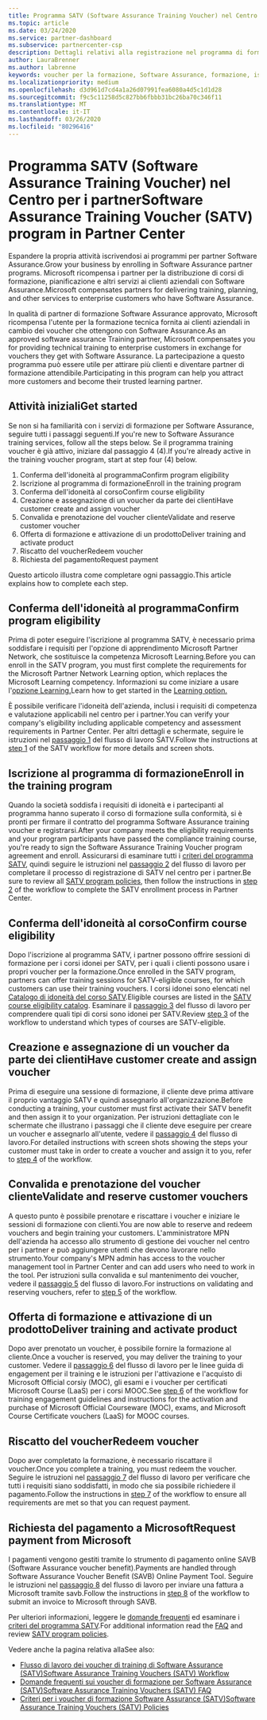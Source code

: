 ```yaml
---
title: Programma SATV (Software Assurance Training Voucher) nel Centro per i partner | Centro per i partner
ms.topic: article
ms.date: 03/24/2020
ms.service: partner-dashboard
ms.subservice: partnercenter-csp
description: Dettagli relativi alla registrazione nel programma di formazione Software Assurance, in modo da poter essere compensati per la distribuzione di corsi di formazione e pianificazione ai clienti aziendali.
author: LauraBrenner
ms.author: labrenne
keywords: voucher per la formazione, Software Assurance, formazione, iscriversi a SATV, SATV
ms.localizationpriority: medium
ms.openlocfilehash: d3d961d7cd4a1a26d07991fea6080a4d5c1d1d28
ms.sourcegitcommit: f9c5c11258d5c827bb6fbbb31bc26ba70c346f11
ms.translationtype: MT
ms.contentlocale: it-IT
ms.lasthandoff: 03/26/2020
ms.locfileid: "80296416"
---
```

# <a name="software-assurance-training-voucher-satv-program-in-partner-center"></a><span data-ttu-id="8e028-104">Programma SATV (Software Assurance Training Voucher) nel Centro per i partner</span><span class="sxs-lookup"><span data-stu-id="8e028-104">Software Assurance Training Voucher (SATV) program in Partner Center</span></span>

<span data-ttu-id="8e028-105">Espandere la propria attività iscrivendosi ai programmi per partner Software Assurance.</span><span class="sxs-lookup"><span data-stu-id="8e028-105">Grow your business by enrolling in Software Assurance partner programs.</span></span> <span data-ttu-id="8e028-106">Microsoft ricompensa i partner per la distribuzione di corsi di formazione, pianificazione e altri servizi ai clienti aziendali con Software Assurance.</span><span class="sxs-lookup"><span data-stu-id="8e028-106">Microsoft compensates partners for delivering training, planning, and other services to enterprise customers who have Software Assurance.</span></span>

<span data-ttu-id="8e028-107">In qualità di partner di formazione Software Assurance approvato, Microsoft ricompensa l'utente per la formazione tecnica fornita ai clienti aziendali in cambio dei voucher che ottengono con Software Assurance.</span><span class="sxs-lookup"><span data-stu-id="8e028-107">As an approved software assurance Training partner, Microsoft compensates you for providing technical training to enterprise customers in exchange for vouchers they get with Software Assurance.</span></span> <span data-ttu-id="8e028-108">La partecipazione a questo programma può essere utile per attirare più clienti e diventare partner di formazione attendibile.</span><span class="sxs-lookup"><span data-stu-id="8e028-108">Participating in this program can help you attract more customers and become their trusted learning partner.</span></span>

## <a name="get-started"></a><span data-ttu-id="8e028-109">Attività iniziali</span><span class="sxs-lookup"><span data-stu-id="8e028-109">Get started</span></span>

<span data-ttu-id="8e028-110">Se non si ha familiarità con i servizi di formazione per Software Assurance, seguire tutti i passaggi seguenti.</span><span class="sxs-lookup"><span data-stu-id="8e028-110">If you're new to Software Assurance training services, follow all the steps below.</span></span> <span data-ttu-id="8e028-111">Se il programma training voucher è già attivo, iniziare dal passaggio 4 (4).</span><span class="sxs-lookup"><span data-stu-id="8e028-111">If you're already active in the training voucher program, start at step four (4) below.</span></span> 

1. <span data-ttu-id="8e028-112">Conferma dell'idoneità al programma</span><span class="sxs-lookup"><span data-stu-id="8e028-112">Confirm program eligibility</span></span>
2. <span data-ttu-id="8e028-113">Iscrizione al programma di formazione</span><span class="sxs-lookup"><span data-stu-id="8e028-113">Enroll in the training program</span></span>
3. <span data-ttu-id="8e028-114">Conferma dell'idoneità al corso</span><span class="sxs-lookup"><span data-stu-id="8e028-114">Confirm course eligibility</span></span>
4. <span data-ttu-id="8e028-115">Creazione e assegnazione di un voucher da parte dei clienti</span><span class="sxs-lookup"><span data-stu-id="8e028-115">Have customer create and assign voucher</span></span>
5. <span data-ttu-id="8e028-116">Convalida e prenotazione del voucher cliente</span><span class="sxs-lookup"><span data-stu-id="8e028-116">Validate and reserve customer voucher</span></span>
6. <span data-ttu-id="8e028-117">Offerta di formazione e attivazione di un prodotto</span><span class="sxs-lookup"><span data-stu-id="8e028-117">Deliver training and activate product</span></span>
7. <span data-ttu-id="8e028-118">Riscatto del voucher</span><span class="sxs-lookup"><span data-stu-id="8e028-118">Redeem voucher</span></span>
8. <span data-ttu-id="8e028-119">Richiesta del pagamento</span><span class="sxs-lookup"><span data-stu-id="8e028-119">Request payment</span></span>

<span data-ttu-id="8e028-120">Questo articolo illustra come completare ogni passaggio.</span><span class="sxs-lookup"><span data-stu-id="8e028-120">This article explains how to complete each step.</span></span>

## <a name="confirm-program-eligibility"></a><span data-ttu-id="8e028-121">Conferma dell'idoneità al programma</span><span class="sxs-lookup"><span data-stu-id="8e028-121">Confirm program eligibility</span></span>

<span data-ttu-id="8e028-122">Prima di poter eseguire l'iscrizione al programma SATV, è necessario prima soddisfare i requisiti per l'opzione di apprendimento Microsoft Partner Network, che sostituisce la competenza Microsoft Learning.</span><span class="sxs-lookup"><span data-stu-id="8e028-122">Before you can enroll in the SATV program, you must first complete the requirements for the Microsoft Partner Network Learning option, which replaces the Microsoft Learning competency.</span></span> <span data-ttu-id="8e028-123">Informazioni su come iniziare a usare l'[opzione Learning.](https://partner.microsoft.com/membership/learning-partners)</span><span class="sxs-lookup"><span data-stu-id="8e028-123">Learn how to get started in the [Learning option.](https://partner.microsoft.com/membership/learning-partners)</span></span>

<span data-ttu-id="8e028-124">È possibile verificare l'idoneità dell'azienda, inclusi i requisiti di competenza e valutazione applicabili nel centro per i partner.</span><span class="sxs-lookup"><span data-stu-id="8e028-124">You can verify your company's eligibility including applicable competency and assessment requirements in Partner Center.</span></span> <span data-ttu-id="8e028-125">Per altri dettagli e schermate, seguire le istruzioni nel [passaggio 1](https://query.prod.cms.rt.microsoft.com/cms/api/am/binary/RE4s3bB) del flusso di lavoro SATV.</span><span class="sxs-lookup"><span data-stu-id="8e028-125">Follow the instructions at [step 1](https://query.prod.cms.rt.microsoft.com/cms/api/am/binary/RE4s3bB) of the SATV workflow for more details and screen shots.</span></span>

## <a name="enroll-in-the-training-program"></a><span data-ttu-id="8e028-126">Iscrizione al programma di formazione</span><span class="sxs-lookup"><span data-stu-id="8e028-126">Enroll in the training program</span></span>

<span data-ttu-id="8e028-127">Quando la società soddisfa i requisiti di idoneità e i partecipanti al programma hanno superato il corso di formazione sulla conformità, si è pronti per firmare il contratto del programma Software Assurance training voucher e registrarsi.</span><span class="sxs-lookup"><span data-stu-id="8e028-127">After your company meets the eligibility requirements and your program participants have passed the compliance training course, you're ready to sign the Software Assurance Training Voucher program agreement and enroll.</span></span> <span data-ttu-id="8e028-128">Assicurarsi di esaminare tutti i [criteri del programma SATV](https://query.prod.cms.rt.microsoft.com/cms/api/am/binary/RE3koEP), quindi seguire le istruzioni nel [passaggio 2](https://query.prod.cms.rt.microsoft.com/cms/api/am/binary/RE4s3bB) del flusso di lavoro per completare il processo di registrazione di SATV nel centro per i partner.</span><span class="sxs-lookup"><span data-stu-id="8e028-128">Be sure to review all [SATV program policies](https://query.prod.cms.rt.microsoft.com/cms/api/am/binary/RE3koEP), then follow the instructions in [step 2](https://query.prod.cms.rt.microsoft.com/cms/api/am/binary/RE4s3bB) of the workflow to complete the SATV enrollment process in Partner Center.</span></span>


## <a name="confirm-course-eligibility"></a><span data-ttu-id="8e028-129">Conferma dell'idoneità al corso</span><span class="sxs-lookup"><span data-stu-id="8e028-129">Confirm course eligibility</span></span>
<span data-ttu-id="8e028-130">Dopo l'iscrizione al programma SATV, i partner possono offrire sessioni di formazione per i corsi idonei per SATV, per i quali i clienti possono usare i propri voucher per la formazione.</span><span class="sxs-lookup"><span data-stu-id="8e028-130">Once enrolled in the SATV program, partners can offer training sessions for SATV-eligible courses, for which customers can use their training vouchers.</span></span> <span data-ttu-id="8e028-131">I corsi idonei sono elencati nel [Catalogo di idoneità del corso SATV](https://savl-catalog.microsoft.com/).</span><span class="sxs-lookup"><span data-stu-id="8e028-131">Eligible courses are listed in the [SATV course eligibility catalog](https://savl-catalog.microsoft.com/).</span></span> <span data-ttu-id="8e028-132">Esaminare il [passaggio 3](https://query.prod.cms.rt.microsoft.com/cms/api/am/binary/RE4s3bB) del flusso di lavoro per comprendere quali tipi di corsi sono idonei per SATV.</span><span class="sxs-lookup"><span data-stu-id="8e028-132">Review [step 3](https://query.prod.cms.rt.microsoft.com/cms/api/am/binary/RE4s3bB) of the workflow to understand which types of courses are SATV-eligible.</span></span>

## <a name="have-customer-create-and-assign-voucher"></a><span data-ttu-id="8e028-133">Creazione e assegnazione di un voucher da parte dei clienti</span><span class="sxs-lookup"><span data-stu-id="8e028-133">Have customer create and assign voucher</span></span>

<span data-ttu-id="8e028-134">Prima di eseguire una sessione di formazione, il cliente deve prima attivare il proprio vantaggio SATV e quindi assegnarlo all'organizzazione.</span><span class="sxs-lookup"><span data-stu-id="8e028-134">Before conducting a training, your customer must first activate their SATV benefit and then assign it to your organization.</span></span> <span data-ttu-id="8e028-135">Per istruzioni dettagliate con le schermate che illustrano i passaggi che il cliente deve eseguire per creare un voucher e assegnarlo all'utente, vedere il [passaggio 4](https://query.prod.cms.rt.microsoft.com/cms/api/am/binary/RE4s3bB) del flusso di lavoro.</span><span class="sxs-lookup"><span data-stu-id="8e028-135">For detailed instructions with screen shots showing the steps your customer must take in order to create a voucher and assign it to you, refer to [step 4](https://query.prod.cms.rt.microsoft.com/cms/api/am/binary/RE4s3bB) of the workflow.</span></span>

## <a name="validate-and-reserve-customer-vouchers"></a><span data-ttu-id="8e028-136">Convalida e prenotazione del voucher cliente</span><span class="sxs-lookup"><span data-stu-id="8e028-136">Validate and reserve customer vouchers</span></span>

<span data-ttu-id="8e028-137">A questo punto è possibile prenotare e riscattare i voucher e iniziare le sessioni di formazione con clienti.</span><span class="sxs-lookup"><span data-stu-id="8e028-137">You are now able to reserve and redeem vouchers and begin training your customers.</span></span> <span data-ttu-id="8e028-138">L'amministratore MPN dell'azienda ha accesso allo strumento di gestione dei voucher nel centro per i partner e può aggiungere utenti che devono lavorare nello strumento.</span><span class="sxs-lookup"><span data-stu-id="8e028-138">Your company's MPN admin has access to the voucher management tool in Partner Center and can add users who need to work in the tool.</span></span> <span data-ttu-id="8e028-139">Per istruzioni sulla convalida e sul mantenimento dei voucher, vedere il [passaggio 5](https://query.prod.cms.rt.microsoft.com/cms/api/am/binary/RE4s3bB) del flusso di lavoro.</span><span class="sxs-lookup"><span data-stu-id="8e028-139">For instructions on validating and reserving vouchers, refer to [step 5](https://query.prod.cms.rt.microsoft.com/cms/api/am/binary/RE4s3bB) of the workflow.</span></span>

## <a name="deliver-training-and-activate-product"></a><span data-ttu-id="8e028-140">Offerta di formazione e attivazione di un prodotto</span><span class="sxs-lookup"><span data-stu-id="8e028-140">Deliver training and activate product</span></span>

<span data-ttu-id="8e028-141">Dopo aver prenotato un voucher, è possibile fornire la formazione al cliente.</span><span class="sxs-lookup"><span data-stu-id="8e028-141">Once a voucher is reserved, you may deliver the training to your customer.</span></span> <span data-ttu-id="8e028-142">Vedere il [passaggio 6](https://query.prod.cms.rt.microsoft.com/cms/api/am/binary/RE4s3bB) del flusso di lavoro per le linee guida di engagement per il training e le istruzioni per l'attivazione e l'acquisto di Microsoft Official corsiy (MOC), gli esami e i voucher per certificati Microsoft Course (LaaS) per i corsi MOOC.</span><span class="sxs-lookup"><span data-stu-id="8e028-142">See [step 6](https://query.prod.cms.rt.microsoft.com/cms/api/am/binary/RE4s3bB) of the workflow for training engagement guidelines and instructions for the activation and purchase of Microsoft Official Courseware (MOC), exams, and Microsoft Course Certificate vouchers (LaaS) for MOOC courses.</span></span>

## <a name="redeem-voucher"></a><span data-ttu-id="8e028-143">Riscatto del voucher</span><span class="sxs-lookup"><span data-stu-id="8e028-143">Redeem voucher</span></span>

<span data-ttu-id="8e028-144">Dopo aver completato la formazione, è necessario riscattare il voucher.</span><span class="sxs-lookup"><span data-stu-id="8e028-144">Once you complete a training, you must redeem the voucher.</span></span> <span data-ttu-id="8e028-145">Seguire le istruzioni nel [passaggio 7](https://query.prod.cms.rt.microsoft.com/cms/api/am/binary/RE4s3bB) del flusso di lavoro per verificare che tutti i requisiti siano soddisfatti, in modo che sia possibile richiedere il pagamento.</span><span class="sxs-lookup"><span data-stu-id="8e028-145">Follow the instructions in [step 7](https://query.prod.cms.rt.microsoft.com/cms/api/am/binary/RE4s3bB) of the workflow to ensure all requirements are met so that you can request payment.</span></span> 


## <a name="request-payment-from-microsoft"></a><span data-ttu-id="8e028-146">Richiesta del pagamento a Microsoft</span><span class="sxs-lookup"><span data-stu-id="8e028-146">Request payment from Microsoft</span></span>

<span data-ttu-id="8e028-147">I pagamenti vengono gestiti tramite lo strumento di pagamento online SAVB (Software Assurance voucher benefit).</span><span class="sxs-lookup"><span data-stu-id="8e028-147">Payments are handled through Software Assurance Voucher Benefit (SAVB) Online Payment Tool.</span></span> <span data-ttu-id="8e028-148">Seguire le istruzioni nel [passaggio 8](https://query.prod.cms.rt.microsoft.com/cms/api/am/binary/RE4s3bB) del flusso di lavoro per inviare una fattura a Microsoft tramite savb.</span><span class="sxs-lookup"><span data-stu-id="8e028-148">Follow the instructions in [step 8](https://query.prod.cms.rt.microsoft.com/cms/api/am/binary/RE4s3bB) of the workflow to submit an invoice to Microsoft through SAVB.</span></span> 

<span data-ttu-id="8e028-149">Per ulteriori informazioni, leggere le [domande frequenti](https://query.prod.cms.rt.microsoft.com/cms/api/am/binary/RE3kz5o) ed esaminare i [criteri del programma SATV](https://query.prod.cms.rt.microsoft.com/cms/api/am/binary/RE3koEP).</span><span class="sxs-lookup"><span data-stu-id="8e028-149">For additional information read the [FAQ](https://query.prod.cms.rt.microsoft.com/cms/api/am/binary/RE3kz5o) and review [SATV program policies](https://query.prod.cms.rt.microsoft.com/cms/api/am/binary/RE3koEP).</span></span>

<span data-ttu-id="8e028-150">Vedere anche la pagina relativa alla</span><span class="sxs-lookup"><span data-stu-id="8e028-150">See also:</span></span>

- [<span data-ttu-id="8e028-151">Flusso di lavoro dei voucher di training di Software Assurance (SATV)</span><span class="sxs-lookup"><span data-stu-id="8e028-151">Software Assurance Training Vouchers (SATV) Workflow</span></span>](https://query.prod.cms.rt.microsoft.com/cms/api/am/binary/RE4s3bB)
- [<span data-ttu-id="8e028-152">Domande frequenti sui voucher di formazione per Software Assurance (SATV)</span><span class="sxs-lookup"><span data-stu-id="8e028-152">Software Assurance Training Vouchers (SATV) FAQ</span></span>](https://query.prod.cms.rt.microsoft.com/cms/api/am/binary/RE3kz5o)
- [<span data-ttu-id="8e028-153">Criteri per i voucher di formazione Software Assurance (SATV)</span><span class="sxs-lookup"><span data-stu-id="8e028-153">Software Assurance Training Vouchers (SATV) Policies</span></span>](https://query.prod.cms.rt.microsoft.com/cms/api/am/binary/RE3koEP)
